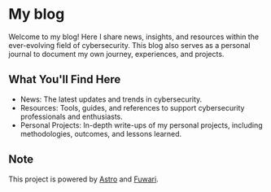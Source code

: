 # My blog

Welcome to my blog! Here I share news, insights, and resources within the ever-evolving field of cybersecurity. This blog also serves as a personal journal to document my own journey, experiences, and projects.

## What You'll Find Here

* News: The latest updates and trends in cybersecurity.
* Resources: Tools, guides, and references to support cybersecurity professionals and enthusiasts.
* Personal Projects: In-depth write-ups of my personal projects, including methodologies, outcomes, and lessons learned.

## Note

This project is powered by [Astro](https://astro.build/) and [Fuwari](https://github.com/saicaca/fuwari).

